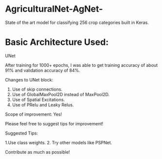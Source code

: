 # AgriculturalNet-AgNet-
State of the art model for classifying 256 crop categories built in Keras.

# Basic Architecture Used: 
UNet

After training for 1000+ epochs, I was able to get training accuracy of about 91% and validation accuracy of 84%.

Changes to UNet block:

1. Use of skip connections.
2. Use of GlobalMaxPool2D instead of MaxPool2D.
3. Use of Spatial Excitations.
4. Use of PRelu and Leaky Relus.

Scope of improvement: Yes!

Please feel free to suggest tips for improvement!

Suggested Tips:

1.Use class weights.
2. Try other models like PSPNet.

Contribute as much as possible!


